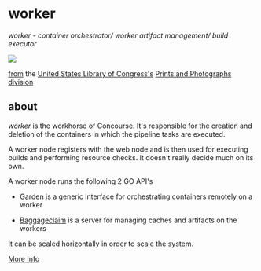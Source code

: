 # worker

*worker - container orchestrator/ worker artifact management/ build executor*

![](https://upload.wikimedia.org/wikipedia/commons/thumb/b/b8/Otto_Lilienthal_gliding_experiment_ppmsca.02546.jpg/640px-Otto_Lilienthal_gliding_experiment_ppmsca.02546.jpg)

[from](https://commons.wikimedia.org/wiki/File:Otto_Lilienthal_gliding_experiment_ppmsca.02546.jpg) the [United States Library of Congress's](https://www.loc.gov/) [Prints and Photographs division](https://www.loc.gov/rr/print/)






  ## about

  *worker* is the workhorse of Concourse. It's responsible for the creation
  and deletion of the containers in which the pipeline tasks are executed.

  A worker node registers with the web node and is then used for executing
  builds and performing resource checks. It doesn't really decide much on its own.

  A worker node runs the following 2 GO API's

  * [Garden](https://github.com/cloudfoundry-incubator/garden) is a generic
    interface for orchestrating containers remotely on a worker

  * [Baggageclaim](https://github.com/concourse/baggageclaim) is a server for
    managing caches and artifacts on the workers


  It can be scaled horizontally in order to scale the system.

  [More Info](https://concourse-ci.org/concourse-worker.html)
